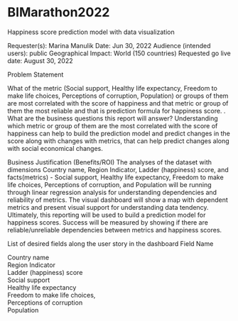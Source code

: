 # BIMarathon2022
Happiness score prediction model with data visualization

Requester(s): Marina Manulik
Date: Jun 30, 2022
Audience (intended users): public
Geographical Impact: World (150 countries)
Requested go live date: August 30, 2022

Problem Statement

What of the metric (Social support, Healthy life expectancy, Freedom to make life choices, Perceptions of corruption, Population) or groups of them are most correlated with the score of happiness and that metric or group of them the most reliable and that is prediction formula for happiness score.
 . 
What are the business questions this report will answer? 
Understanding which metric or group of them are the most correlated with the score of happiness can help to build the prediction model and predict changes in the score along with changes with metrics, that can help predict changes along with social economical changes.

Business Justification (Benefits/ROI)
The analyses of the dataset with dimensions Country name, Region Indicator, Ladder (happiness) score, and facts(metrics) - Social support, Healthy life expectancy, Freedom to make life choices, Perceptions of corruption, and Population will be running through linear regression analysis for understanding dependencies and reliability of metrics. The visual dashboard will show a map with dependent metrics and present visual support for understanding data tendency. Ultimately, this reporting will be used to build a prediction model for happiness scores. Success will be measured by showing if there are reliable/unreliable dependencies between metrics and happiness scores.

List of desired fields along the user story in the dashboard
Field Name	

Country name		
Region Indicator		
Ladder (happiness) score		
Social support		
Healthy life expectancy		
Freedom to make life choices,		
Perceptions of corruption		
Population		


